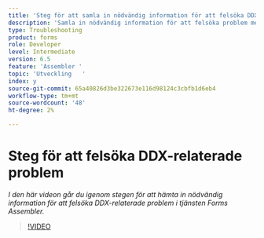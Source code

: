 ```yaml
---
title: 'Steg för att samla in nödvändig information för att felsöka DDX-relaterade problem '
description: 'Samla in nödvändig information för att felsöka problem med Assembler '
type: Troubleshooting
product: forms
role: Developer
level: Intermediate
version: 6.5
feature: 'Assembler '
topic: 'Utveckling   '
index: y
source-git-commit: 65a40826d3be322673e116d98124c3cbfb1d6eb4
workflow-type: tm+mt
source-wordcount: '48'
ht-degree: 2%

---
```



# Steg för att felsöka DDX-relaterade problem

*I den här videon går du igenom stegen för att hämta in nödvändig information för att felsöka DDX-relaterade problem i tjänsten Forms Assembler.*

>[!VIDEO](https://video.tv.adobe.com/v/335517?quality=9&learn=on)
